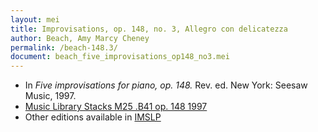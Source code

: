 ```yaml
---
layout: mei
title: Improvisations, op. 148, no. 3, Allegro con delicatezza 
author: Beach, Amy Marcy Cheney
permalink: /beach-148.3/
document: beach_five_improvisations_op148_no3.mei
---
```


- In *Five improvisations for piano, op. 148.* Rev. ed. New York: Seesaw Music, 1997.
- <a href="https://tufts-primo.hosted.exlibrisgroup.com/permalink/f/bnf7qa/01TUN_ALMA21103597280003851">Music Library Stacks M25 .B41 op. 148 1997</a>
- Other editions available in <a href="https://imslp.org/wiki/5_Improvisations%2C_Op.148_(Beach%2C_Amy_Marcy)" target="_blank">IMSLP</a>
